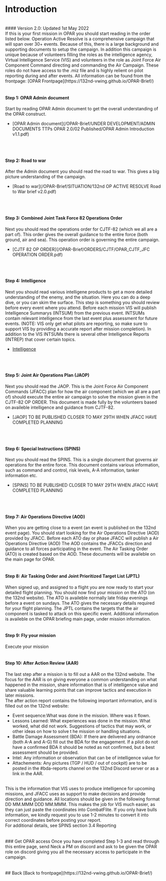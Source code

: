 # Introduction 
<br>
#### Version 2.0: Updated 1st May 2022
<br>
If this is your first mission in OPAR you should start reading in the order listed below.
Operation Active Resolve is a comprehensive campaign that will span over 30+ events. 
Because of this, there is a large background and supporting documents to setup the campaign.
In addition this campaign is unique because of volunteers filling the roles as the intelligence agency, Virtual Intelligence Service (VIS)
and volunteers in the role as Joint Force Air Component Command directing and commanding the Air Campaign. These roles do not have access to the .miz file
and is highly relient on pilot reporting during and after events.
All information can be found from the frontpage: [OPAR Frontpage](https://132nd-vwing.github.io/OPAR-Brief/)
<br>
<br>

#### Step 1: OPAR Admin document
Start by reading OPAR Admin document to get the overall understanding of the OPAR construct.
- [OPAR Admin document](/OPAR-Brief/UNDER DEVELOPMENT/ADMIN DOCUMENTS TTPs OPAR 2.0/02 Published/OPAR Admin Introduction v1.1.pdf)
<br>
<br>

#### Step 2: Road to war
After the Admin document you should read the road to war. This gives a big picture understanding of the campaign.
- [Road to war](/OPAR-Brief/SITUATION/132nd OP ACTIVE RESOLVE Road to War brief v2.0.pdf)
<br>
<br>

#### Step 3: Combined Joint Task Force 82 Operations Order
Next you should read the operations order for CJTF-82 (which we all are a part of). This order gives the overall guidance to the entire force
(both ground, air and sea). This operation order is governing the entire campaign.
- [CJTF 82 OP ORDER](/OPAR-Brief/ORDERS/CJTF/OPAR_CJTF_JFC OPERATION ORDER.pdf)
<br>
<br>

#### Step 4: Intelligence
Next you should read various intelligene products to get a more detailed understanding of the enemy, and the situation. Here you can do a deep dive, or you can skim the surface.
This step is something you should review before every event where you attend. Before each mission VIS will publish Intelligence Summarys (INTSUM) from the previous event.
INTSUMs contain relevant intelligence from the last event plus assessment for future events. (NOTE: VIS only get what pilots are reporting, so make sure to support VIS
by providing a accurate report after mission completion).
In addition to the VIS INTSUMs there is several other Intelligence Reports (INTREP) that cover certain topics. 
- [Intelligence](https://132nd-vwing.github.io/OPAR-Brief/INTELLIGENCE/Intelligence.html)
<br>
<br>

#### Step 5: Joint Air Operations Plan (JAOP)
Next you should read the JAOP. This is the Joint Force Air Component Commands (JFACC) plan for how the air component (which we all are a part of) should execute 
the entire air campaign to solve the mission given in the CJTF-82 OP ORDER. This document is made fully by the volunteers based on availeble intelligence and guidance from 
CJTF-82.
- [JAOP] TO BE PUBLISHED CLOSER TO MAY 29TH WHEN JFACC HAVE COMPLETED PLANNING
<br>
<br>

#### Step 6: Special Instructions (SPINS)
Next you should read the SPINS. This is a single document that governs air operations for the entire force. This document contains various information, such as command and control, 
risk levels, A-A information, tanker information etc.
- [SPINS] TO BE PUBLISHED CLOSER TO MAY 29TH WHEN JFACC HAVE COMPLETED PLANNING 
<br>
<br>

#### Step 7: Air Operations Directive (AOD)
When you are getting close to a event (an event is published on the 132nd event page). You should start looking for the Air Operations Directive (AOD) provided by JFACC.
Before each ATO day or phase JFACC will publish a Air Operations Directive (AOD) 
The AOD contains the JFACCs direction and guidance to all forces participating in the event. 
The Air Tasking Order (ATO) is created based on the AOD.
These documents will be availeble on the main page for OPAR.
<br>
<br>

#### Step 8: Air Tasking Order and Joint Prioritized Target List (JPTL)  
When signed up, and assigned to a flight you are now ready to start your detailed flight planning. You should now find your mission on the ATO (on the 132nd website). 
The ATO is availeble normally late friday evenings before a event on sundays. 
The ATO gives the necessary details required for your flight planning.
The JPTL contains the targets that the air component is tasked to attack on this specific event.
Additional information is availeble on the OPAR briefing main page, under mission information.
<br>
<br>

#### Step 9: Fly your mission
Execute your mission
<br>
<br>

#### Step 10: After Action Review (AAR)
The last step after a mission is to fill out a AAR on the 132nd website. The focus for the AAR is on giving everyone a common understanding on what happened in the mission, 
share information that is of intelligence value and share valuable learning points that can improve tactics and execution in later missions.
<br>
The after action report contains the following important information, and is filled out on the 132nd website:
-	Event sequence:What was done in the mission. Where was it flown.
-	Lessons Learned: What experiences was done in the mission. What worked, what did not work. Suggestions of tactics that may work, or other ideas on how to solve t he mission or handling situations.
-	Battle Damage Assessment (BDA): If there are delivered any ordnance (both A-A and A-G) fill out the BDA for the engagement. If a pilot do not have a confirmed BDA it should be noted as not confirmed, but a best assessment should be provided.
-	Intel: Any information or observation that can be of intelligence value for 
-	Attachements: Any pictures (TGP / HUD / out of cockpit) are to be posted in the #bda-reports channel on the 132nd Discord server or as a link in the AAR.
<br>
This is the information that VIS uses to produce intelligence for upcoming missions, and JFACC uses as support to make decisions and provide direction and guidance.
All locations should be given in the following format DD MM.MMM  DDD MM.MMM. This makes the job for VIS much easier, as they can just paste the coordinates into CombatFlite.
If you only have bulls information, we kindly request you to use 1-2 minutes to convert it into correct coordinates before posting your report.
<br>
For additional details, see SPINS section 3.4 Reporting
<br>
<br>
<br>
### Get OPAR access
Once you have completed Step 1-3 and read through this entire page, send Neck a PM on discord and ask to be given the OPAR role on discord giving you all the necessary access to participate in the campaign. 

<br>
<br>
<br>
## Back
[Back to frontpage](https://132nd-vwing.github.io/OPAR-Brief/)